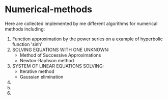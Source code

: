 # Numerical-methods
Here are collected implemented by me different algorithms for numerical methods including:
1) Function approximation by the power series on a example of hyperbolic function 'sinh'
2) SOLVING EQUATIONS WITH ONE UNKNOWN:
   * Method of Successive Approximations 
   * Newton-Raphson method
3) SYSTEM OF LINEAR EQUATIONS SOLVING:
   * Iterative method
   * Gaussian elimination
4)
5)
6)
